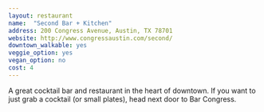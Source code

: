 ```yaml
---
layout: restaurant
name:  "Second Bar + Kitchen"
address: 200 Congress Avenue, Austin, TX 78701
website: http://www.congressaustin.com/second/
downtown_walkable: yes
veggie_option: yes
vegan_option: no
cost: 4
---
```


A great cocktail bar and restaurant in the heart of downtown. If you want to just grab a cocktail (or small plates), head next door to Bar Congress.
